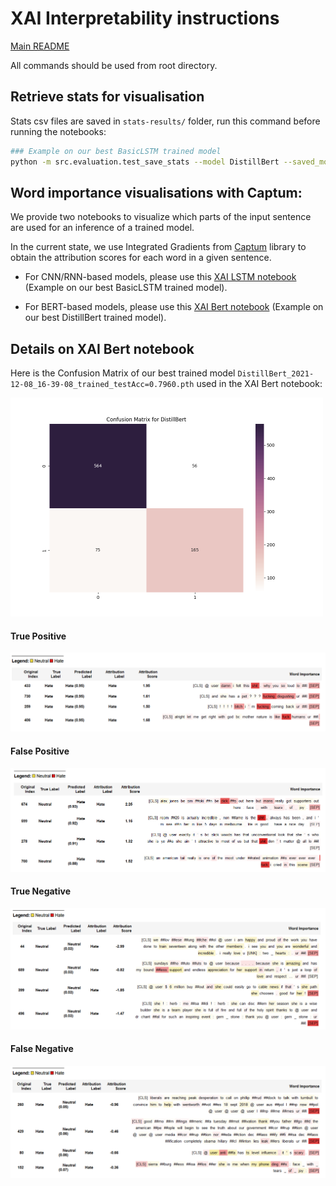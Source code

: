 # XAI Interpretability instructions

[Main README](../README.md)

All commands should be used from root directory.

## Retrieve stats for visualisation

Stats csv files are saved in `stats-results/` folder, run this command before running the notebooks:

```bash
### Example on our best BasicLSTM trained model
python -m src.evaluation.test_save_stats --model DistillBert --saved_model_path saved-models/DistillBert_2022-04-15_02-48-34_trained_testAcc=0.8026.pth --loss_criterion crossentropy --only_test 0 --stats_label 1
```

## Word importance visualisations with Captum:

We provide two notebooks to visualize which parts of the input sentence are used for an inference of a trained model.

In the current state, we use Integrated Gradients from [Captum](https://captum.ai/) library to obtain the attribution scores for each word in a given sentence. 

- For CNN/RNN-based models, please use this [XAI LSTM notebook](../src/evaluation/explainability_visualization.ipynb) (Example on our best BasicLSTM trained model).

- For BERT-based models, please use this [XAI Bert notebook](../src/evaluation/explainability_visualization_bert.ipynb) (Example on our best DistillBert trained model).

## Details on XAI Bert notebook

Here is the Confusion Matrix of our best trained model `DistillBert_2021-12-08_16-39-08_trained_testAcc=0.7960.pth` used in the XAI Bert notebook:

<img src="./assets/DistillBert_CM_2021-12-08_16-39-08_testAcc=0.7960.png"  width="500" height="350">

#### True Positive

![DistillBert_TP](./assets/DistillBert_TP.png)

#### False Positive

![DistillBert_FP](./assets/DistillBert_FP.png)

#### True Negative

![DistillBert_TN](./assets/DistillBert_TN.png)

#### False Negative

![DistillBert_FN](./assets/DistillBert_FN.png)
